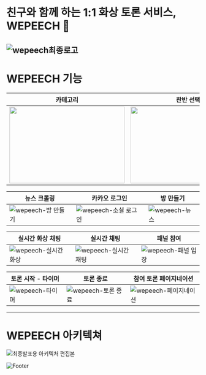# 친구와 함께 하는 1:1 화상 토론 서비스, WEPEECH 🍑
![wepeech최종로고](https://user-images.githubusercontent.com/57132148/171787944-2d5b6105-b809-438d-8fd8-06521f4e5c97.png)
---
# WEPEECH 기능
|카테고리|찬반 선택|원클릭 투표|
|--|--|--|
|<img src = "https://user-images.githubusercontent.com/57132148/171777559-72bab1b2-e51d-49d3-b7b3-20da1c6c26ab.gif" width="300" height="200"/>|<img src="https://user-images.githubusercontent.com/57132148/171777728-d8fede4a-40e4-4d98-b845-5cf74033568c.gif" width="300" height="200" />|<img src="https://user-images.githubusercontent.com/57132148/171778770-1da123c8-3f87-463b-9226-8d49e1080dc7.gif" width="300" height="200"/>|

|뉴스 크롤링|카카오 로그인|방 만들기|
|--|--|--|
|![wepeech-방 만들기](https://user-images.githubusercontent.com/57132148/171779406-fabc14b1-f1c6-4a1b-9097-514c980be5a2.gif)|![wepeech-소셜 로그인](https://user-images.githubusercontent.com/57132148/171779392-c05df2f9-be54-4dc9-8000-b58be6687589.gif)|![wepeech-뉴스](https://user-images.githubusercontent.com/57132148/171779372-559d1d77-b8b3-4490-82f9-8d72681bd88d.gif)|

|실시간 화상 채팅|실시간 채팅|패널 참여|
|--|--|--|
|![wepeech-실시간 화상](https://user-images.githubusercontent.com/57132148/171780270-911ab894-3e5d-4ba3-8e93-5aec6f567a37.gif)|![wepeech-실시간 채팅](https://user-images.githubusercontent.com/57132148/171780204-f7fafb7e-da69-4e23-a4e3-26b454478b49.gif)|![wepeech-패널 입장](https://user-images.githubusercontent.com/57132148/171780228-ec28fef4-5698-4b63-9b24-721de3ae388d.gif)|

|토론 시작 - 타이머|토론 종료|참여 토론 페이지네이션|
|--|--|--|
|![wepeech-타이머](https://user-images.githubusercontent.com/57132148/171780394-ec8c2c31-e37f-4982-a773-55bc73a200a9.gif)|![wepeech-토론 종료](https://user-images.githubusercontent.com/57132148/171780426-87f83fbf-dd68-4a8f-9007-47c1e8b0374b.gif)|![wepeech-페이지네이션](https://user-images.githubusercontent.com/57132148/171780440-8d147c68-a79e-443e-9ac4-e16f17ea9281.gif)|
---
# WEPEECH 아키텍쳐
![최종발표용 아키텍처 편집본](https://user-images.githubusercontent.com/57132148/171794647-e7c16325-0672-49d9-982d-53eab50542b7.png)

![Footer](https://capsule-render.vercel.app/api?type=waving&color=auto&height=200&section=footer)
<!--


**Here are some ideas to get you started:**

🙋‍♀️ A short introduction - what is your organization all about?
🌈 Contribution guidelines - how can the community get involved?
👩‍💻 Useful resources - where can the community find your docs? Is there anything else the community should know?
🍿 Fun facts - what does your team eat for breakfast?
🧙 Remember, you can do mighty things with the power of [Markdown](https://docs.github.com/github/writing-on-github/getting-started-with-writing-and-formatting-on-github/basic-writing-and-formatting-syntax)
-->
